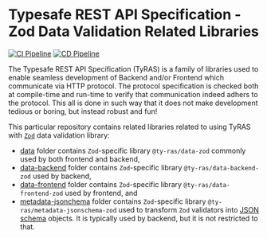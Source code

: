 # Typesafe REST API Specification - Zod Data Validation Related Libraries

[![CI Pipeline](https://github.com/ty-ras/data-zod/actions/workflows/ci.yml/badge.svg)](https://github.com/ty-ras/data-zod/actions/workflows/ci.yml)
[![CD Pipeline](https://github.com/ty-ras/data-zod/actions/workflows/cd.yml/badge.svg)](https://github.com/ty-ras/data-zod/actions/workflows/cd.yml)

The Typesafe REST API Specification (TyRAS) is a family of libraries used to enable seamless development of Backend and/or Frontend which communicate via HTTP protocol.
The protocol specification is checked both at compile-time and run-time to verify that communication indeed adhers to the protocol.
This all is done in such way that it does not make development tedious or boring, but instead robust and fun!

This particular repository contains related libraries related to using TyRAS with [`Zod`](https://github.com/colinhacks/zod) data validation library:
- [data](./data) folder contains `Zod`-specific library `@ty-ras/data-zod` commonly used by both frontend and backend,
- [data-backend](./data-backend) folder contains `Zod`-specific library `@ty-ras/data-backend-zod` used by backend,
- [data-frontend](./data-frontend) folder contains `Zod`-specific library `@ty-ras/data-frontend-zod` used by frontend, and
- [metadata-jsonchema](./metadata-jsonschema) folder contains `Zod`-specific library `@ty-ras/metadata-jsonschema-zod` used to transform `Zod` validators into [JSON schema](https://json-schema.org/) objects.
  It is typically used by backend, but it is not restricted to that.